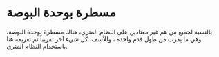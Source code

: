 # مسطرة بوحدة البوصة

بالنسبة لجميع من هم غير معتادين على النظام المتري، هناك مسطرة بوحدة البوصة، وهي
ما يقرب من طول قدم واحدة ، وللأسف، كل شيء آخر تقريباً تم تعريفه هنا باستخدام
النظام المتري.
